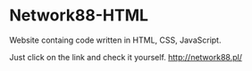 # Network88-HTML
Website containg code written in HTML, CSS, JavaScript.

Just click on the link and check it yourself.
http://network88.pl/
